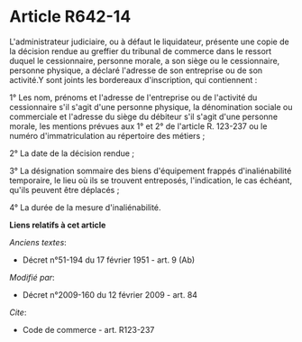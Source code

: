 # Article R642-14

L'administrateur judiciaire, ou à défaut le liquidateur, présente une copie de la décision rendue au greffier du tribunal de
commerce dans le ressort duquel le cessionnaire, personne morale, a son siège ou le cessionnaire, personne physique, a
déclaré l'adresse de son entreprise ou de son activité.Y sont joints les bordereaux d'inscription, qui contiennent : 

1° Les nom, prénoms et l'adresse de l'entreprise ou de l'activité du cessionnaire s'il s'agit d'une personne physique, la
dénomination sociale ou commerciale et l'adresse du siège du débiteur s'il s'agit d'une personne morale, les mentions prévues
aux 1° et 2° de l'article R. 123-237 ou le numéro d'immatriculation au répertoire des métiers ; 

2° La date de la décision rendue ; 

3° La désignation sommaire des biens d'équipement frappés d'inaliénabilité temporaire, le lieu où ils se trouvent entreposés,
l'indication, le cas échéant, qu'ils peuvent être déplacés ; 

4° La durée de la mesure d'inaliénabilité.

**Liens relatifs à cet article**

_Anciens textes_:

  - Décret n°51-194 du 17 février 1951 - art. 9 (Ab)

_Modifié par_:

  - Décret n°2009-160 du 12 février 2009 - art. 84

_Cite_:

  - Code de commerce - art. R123-237
